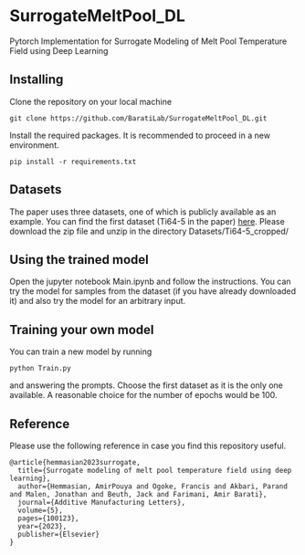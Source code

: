 # SurrogateMeltPool_DL
Pytorch Implementation for Surrogate Modeling of Melt Pool Temperature Field using Deep Learning

## Installing
Clone the repository on your local machine
```
git clone https://github.com/BaratiLab/SurrogateMeltPool_DL.git
```
Install the required packages. It is recommended to proceed in a new environment.
```
pip install -r requirements.txt
```
## Datasets
The paper uses three datasets, one of which is publicly available as an example.
You can find the first dataset (Ti64-5 in the paper) [here](https://drive.google.com/file/d/1QkKCXeMPpXUZOrJnbJ-xTfV2oQFG_-y8/view?usp=share_link).
Please download the zip file and unzip in  the directory Datasets/Ti64-5_cropped/

## Using the trained model
Open the jupyter notebook Main.ipynb and follow the instructions. You can try the model for samples from the dataset (if you have already downloaded it) and also try the model for an arbitrary input.

## Training your own model
You can train a new model by running
```
python Train.py
```
and answering the prompts. Choose the first dataset as it is the only one available. A reasonable choice for the number of epochs would be 100.

## Reference
Please use the following reference in case you find this repository useful.

```
@article{hemmasian2023surrogate,
  title={Surrogate modeling of melt pool temperature field using deep learning},
  author={Hemmasian, AmirPouya and Ogoke, Francis and Akbari, Parand and Malen, Jonathan and Beuth, Jack and Farimani, Amir Barati},
  journal={Additive Manufacturing Letters},
  volume={5},
  pages={100123},
  year={2023},
  publisher={Elsevier}
}
```
